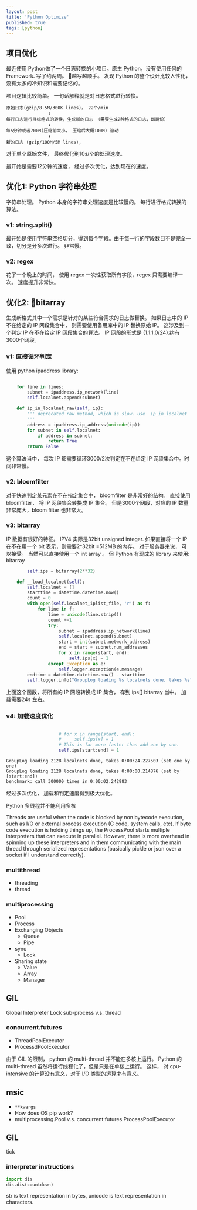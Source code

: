 ```yaml
---
layout: post
title: 'Python Optimize'
published: true
tags: [python]
---
```


## 项目优化

最近使用 Python做了一个日志转换的小项目。原生 Python，没有使用任何的Framework. 写了约两周。 越写越顺手。 发现 Python 的整个设计比较人性化，没有太多的冷知识和需要记忆的。

项目逻辑比较简单。 一句话解释就是对日志格式进行转换。

```
原始日志(gzip/8.5M/300K lines)， 22个/min
                ↓
每行日志进行目标格式的转换，生成新的日志 （需要生成2种格式的日志，即两份）
                ↓
每5分钟或者700M(压缩前大小， 压缩后大概100M) 滚动
                ↓
新的日志 (gzip/100M/5M lines),
```

对于单个原始文件， 最终优化到10s/个的处理速度。

最开始是需要12分钟的速度， 经过多次优化，达到现在的速度。

## 优化1: Python 字符串处理

字符串处理。 Python 本身的字符串处理速度是比较慢的。
每行进行格式转换的算法。

### v1: string.split()

最开始是使用字符串空格切分，得到每个字段。由于每一行的字段数目不是完全一致，切分是分多次进行。
非常慢。

### v2: regex

花了一个晚上的时间， 使用 regex 一次性获取所有字段，regex 只需要编译一次。 速度提升非常快。

## 优化2: bitarray

生成新格式其中一个需求是针对的某些符合需求的日志做替换。
如果日志中的 IP 不在给定的 IP 网段集合中， 则需要使用备用库中的 IP 替换原始 IP。
这涉及到一个判定 IP 在不在给定 IP 网段集合的算法。
IP 网段的形式是 (1.1.1.0/24).约有3000个网段。

### v1: 直接循环判定

使用 python ipaddress library:

```python

    for line in lines:
        subnet = ipaddress.ip_network(line)
        self.localnet.append(subnet)

    def ip_in_localnet_raw(self, ip):
        ''' deprecated raw method, which is slow. use  ip_in_localnet
        '''
        address = ipaddress.ip_address(unicode(ip))
        for subnet in self.localnet:
            if address in subnet:
                return True
        return False

```

这个算法当中， 每次 IP 都需要循环3000/2次判定在不在给定 IP 网段集合中。时间非常慢。

### v2: bloomfilter

对于快速判定某元素在不在指定集合中， bloomfilter 是非常好的结构。
直接使用 bloomfilter， 将 IP 网段集合转换成 IP 集合。
但是3000个网段，对应的 IP 数量非常庞大，bloom filter 也非常大。

### v3: bitarray

IP 数据有很好的特征。 IPV4 实际是32bit unsigned integer. 如果直接将一个 IP 在不在用一个 bit 表示，则需要2^32bit =512MB 的内存。 对于服务器来说， 可以接受。 当然可以直接使用一个 int array 。 但 Python 有现成的 library 来使用: bitarray

```python
        self.ips = bitarray(2**32)

    def __load_localnet(self):
        self.localnet = []
        starttime = datetime.datetime.now()
        count = 0
        with open(self.localnet_iplist_file, 'r') as f:
            for line in f:
                line = unicode(line.strip())
                count +=1
                try:
                    subnet = ipaddress.ip_network(line)
                    self.localnet.append(subnet)
                    start = int(subnet.network_address)
                    end = start + subnet.num_addresses
                    for x in range(start, end):
                        self.ips[x] = 1
                except Exception as e:
                    self.logger.exception(e.message)
        endtime = datetime.datetime.now() - starttime
        self.logger.info("GroupLog loading %s localnets done, takes %s" % (count, endtime))
```

上面这个函数，将所有的 IP 网段转换成 IP 集合， 存到 ips[] bitarray 当中。
加载需要24s 左右。

### v4: 加载速度优化

```python

                    # for x in range(start, end):
                    #     self.ips[x] = 1
                    # This is far more faster than add one by one.
                    self.ips[start:end] = 1
```

```log
GroupLog loading 2128 localnets done, takes 0:00:24.227503 (set one by one)
GroupLog loading 2128 localnets done, takes 0:00:00.214876 (set by [start:end])
benchmark: call 300000 times in 0:00:02.242983
```

经过多次优化， 加载和判定速度得到极大优化。

Python 多线程并不能利用多核

Threads are useful when the code is blocked by non bytecode execution, such as I/O or external process execution (C code, system calls, etc). If byte code execution is holding things up, the ProcessPool starts multiple interpreters that can execute in parallel. However, there is more overhead in spinning up these interpreters and in them communicating with the main thread through serialized representations (basically pickle or json over a socket if I understand correctly).

### multithread

- threading
- thread

### multiprocessing

- Pool
- Process
- Exchanging Objects
  - Queue
  - Pipe
- sync
  - Lock
- Sharing state
  - Value
  - Array
  - Manager

## GIL

Global Interpreter Lock
sub-process v.s. thread

### concurrent.futures

- ThreadPoolExecutor
- ProcessdPoolExecutor

由于 GIL 的限制， python 的 multi-thread 并不能在多核上运行。
Python 的 multi-thread 虽然将运行线程化了，但是只是在单核上运行。 这样， 对 cpu-intensive 的计算没有意义，对于 I/O 类型的运算才有意义。

## msic

- `**kwargs`
- How does OS pip work?
- multiprocessing.Pool v.s. concurrent.futures.ProcessPoolExecutor

## GIL

tick

### interpreter instructions

```python
import dis
dis.dis(countdown)
```

str is text representation in bytes, unicode is text representation in characters.
